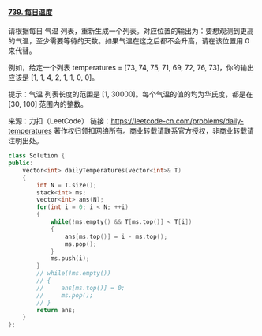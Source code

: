 #### [739. 每日温度](https://leetcode-cn.com/problems/daily-temperatures/)

请根据每日 气温 列表，重新生成一个列表。对应位置的输出为：要想观测到更高的气温，至少需要等待的天数。如果气温在这之后都不会升高，请在该位置用 0 来代替。

例如，给定一个列表 temperatures = [73, 74, 75, 71, 69, 72, 76, 73]，你的输出应该是 [1, 1, 4, 2, 1, 1, 0, 0]。

提示：气温 列表长度的范围是 [1, 30000]。每个气温的值的均为华氏度，都是在 [30, 100] 范围内的整数。

来源：力扣（LeetCode）
链接：https://leetcode-cn.com/problems/daily-temperatures
著作权归领扣网络所有。商业转载请联系官方授权，非商业转载请注明出处。

```cpp
class Solution {
public:
    vector<int> dailyTemperatures(vector<int>& T) 
    {
        int N = T.size();
        stack<int> ms;
        vector<int> ans(N);
        for(int i = 0; i < N; ++i)
        {
            while(!ms.empty() && T[ms.top()] < T[i])
            {
                ans[ms.top()] = i - ms.top();
                ms.pop();
            }
            ms.push(i);
        }
        // while(!ms.empty())
        // {
        //     ans[ms.top()] = 0;
        //     ms.pop();
        // }
        return ans;
    }
};
```

